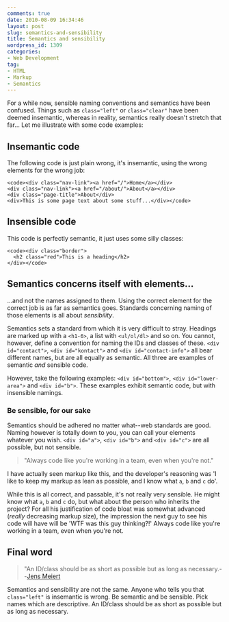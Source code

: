 ```yaml
---
comments: true
date: 2010-08-09 16:34:46
layout: post
slug: semantics-and-sensibility
title: Semantics and sensibility
wordpress_id: 1309
categories:
- Web Development
tag:
- HTML
- Markup
- Semantics
---
```


For a while now, sensible naming conventions and semantics have been confused. Things such as `class="left"` or `class="clear"` have been deemed insemantic, whereas in reality, semantics really doesn't stretch that far… Let me illustrate with some code examples:





## Insemantic code




The following code is just plain wrong, it's insemantic, using the wrong elements for the wrong job:



    
    <code><div class="nav-link"><a href="/">Home</a></div>
    <div class="nav-link"><a href="/about/">About</a></div>
    <div class="page-title">About</div>
    <div>This is some page text about some stuff...</div></code>





## Insensible code




This code is perfectly semantic, it just uses some silly classes:



    
    <code><div class="border">
      <h2 class="red">This is a heading</h2>
    </div></code>





## Semantics concerns itself with elements...




...and not the names assigned to them. Using the correct element for the correct job is as far as semantics goes. Standards concerning naming of those elements is all about _sensibility_.





Semantics sets a standard from which it is very difficult to stray. Headings are marked up with a `<h1-6>`, a list with `<ul/ol/dl>` and so on. You cannot, however, define a convention for naming the IDs and classes of these. `<div id="contact">`, `<div id="kontact">` and `<div id="contact-info">` all bear different names, but are all equally as semantic. All three are examples of semantic _and_ sensible code.





However, take the following examples: `<div id="bottom">`, `<div id="lower-area">` and `<div id="b">`. These examples exhibit semantic code, but with insensible namings.





### Be sensible, for our sake




Semantics should be adhered no matter what--web standards are good. Naming however is totally down to you, you can call your elements whatever you wish. `<div id="a">`, `<div id="b">` and `<div id="c">` are all possible, but not sensible.





> "Always code like you're working in a team, even when you're not."





I have actually seen markup like this, and the developer's reasoning was 'I like to keep my markup as lean as possible, and I know what `a`, `b` and `c` do'.




While this is all correct, and passable, it's not really very sensible. He might know what `a`, `b` and `c` do, but what about the person who inherits the project? For all his justification of code bloat was somewhat advanced (_really_ decreasing markup size), the impression the next guy to see his code will have will be 'WTF was this guy thinking?!' Always code like you're working in a team, even when you're not.





## Final word





> "An ID/class should be as short as possible but as long as necessary.--[Jens Meiert](http://meiert.com/en/blog/20090617/maintainability-guide/)





Semantics and sensibility are not the same. Anyone who tells you that `class="left"` is insemantic is wrong. Be semantic and be sensible. Pick names which are descriptive. An ID/class should be as short as possible but as long as necessary.
